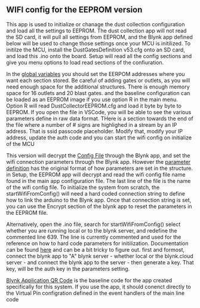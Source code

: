 ## WIFI config for the EEPROM version ##

This app is used to initialize or chanage the dust collection configuration and load all the settings to EEPROM.   The dust collection app will not read the SD card, it will pull all settings from EEPROM, and the Blynk app defined below will be used to change those settings once your MCU is initilized.   To initilze the MCU, install the DustGatesDefinition v53.cfg onto an SD card, and load this .ino onto the board.   Setup will read all the config sections and give you menu options to load read sections of the confiuration.   

In the [global variables](https://github.com/cwiegert/DustCollectionEEPROM/blob/main/DustCollection_v60_10_10_2021/EEPROM_Writer_DustCollector/DustCollectorGlobals.h) you should set the EERPOM addresses where you want each section stored.   Be careful of adding gates or outlets, as you will need enough space for the additional structures.   There is enough memory space for 16 outlets and 20 blast gates.  and the baseline configuration can be loaded as an EEPROM image if you use option R in the main menu.   Option R will read DustCollectorEEPROM.cfg and load it byte by byte to EEPROM.   If you open the file in VSCode, you will be able to see the various parameters define in raw data format.   THere is a section towards the end of the file where a number of # signs are highlighed in a stream by an IP address.   That is ssid passcode placeholder.  Modify that, modify your IP address, update the auth code and you can start the wifi config on initialize of the MCU


This version will decrypt the [Config File](https://github.com/cwiegert/DustCollectionEEPROM/blob/main/DustCollection_v60_10_10_2021/EEPROM_Writer_DustCollector/DustWifi%20v53.cfg) through the Blynk app, and set the wifi connection parameters through the Blynk app.   However the [parameter definition](https://github.com/cwiegert/DustCollectionEEPROM/blob/main/DustCollection_v60_10_10_2021/DustWifi%20v53%20--%20keep%20this%20around%20for%20restore.cfg) has the original format of how parameters are set in the structure.    in Setup, the EEPROM app will decrypt and read the wifi config file name found in the main app configuration file.   The last line of the file is the name of the wifi config file.   To initialize the system from scratch, the startWifiFromConfig() will need a hard coded connection string to define how to link the arduino to the Blynk app.  Once that connection string is set, you can use the Encrypt section of the blynk app to reset the parameters in the EEPROM file.    

Alternatively, open the .ino file, search for startWifiFromConfig() select whether you are running local or to the blynk server, and redefine the commented line 639.   The line is currently commented and used for the reference on how to hard code parameters for initilization.   Documentation can be found [here](http://docs.blynk.cc/#getting-started-getting-started-with-the-blynk-app) and can be a bit tricky to figure out.   first and formost, connect the blynk app to "A" blynk server - whether local or the blynk.cloud server - and connect the blynk app to the server - then generate a key.   That key, will be the auth key in the parameters setting.

[Blynk Application QR Code](https://github.com/cwiegert/DustCollectionEEPROM/blob/main/DustCollection_v60_10_10_2021/BlynkApplication.jpeg) is the baseline code for the app created specifically for this system.   If you use the app, it should conenct directly to the Virtual Pin configration defined in the event handlers of the main line code



